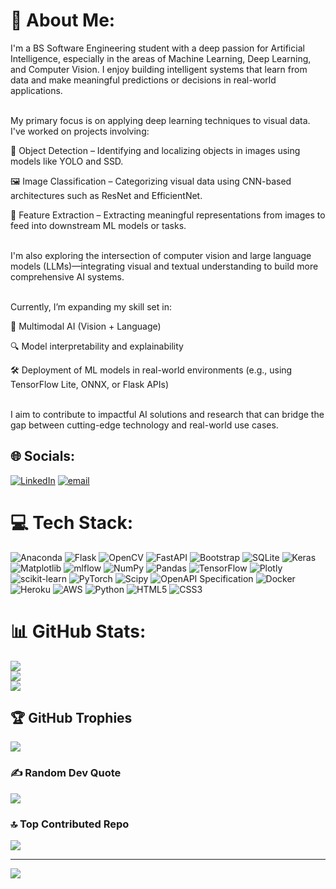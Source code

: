 # 💫 About Me:
I'm a BS Software Engineering student with a deep passion for Artificial Intelligence, especially in the areas of Machine Learning, Deep Learning, and Computer Vision. I enjoy building intelligent systems that learn from data and make meaningful predictions or decisions in real-world applications.

<br>My primary focus is on applying deep learning techniques to visual data. I've worked on projects involving:<br>

🧠 Object Detection – Identifying and localizing objects in images using models like YOLO and SSD.

🖼️ Image Classification – Categorizing visual data using CNN-based architectures such as ResNet and EfficientNet.

🎯 Feature Extraction – Extracting meaningful representations from images to feed into downstream ML models or tasks.

<br>I'm also exploring the intersection of computer vision and large language models (LLMs)—integrating visual and textual understanding to build more comprehensive AI systems.

<br>Currently, I’m expanding my skill set in:

🧾 Multimodal AI (Vision + Language)

🔍 Model interpretability and explainability

🛠️ Deployment of ML models in real-world environments (e.g., using TensorFlow Lite, ONNX, or Flask APIs)

<br>I aim to contribute to impactful AI solutions and research that can bridge the gap between cutting-edge technology and real-world use cases.

## 🌐 Socials:
[![LinkedIn](https://img.shields.io/badge/LinkedIn-%230077B5.svg?logo=linkedin&logoColor=white)](https://linkedin.com/in/]saifullah-haider-944a38278) [![email](https://img.shields.io/badge/Email-D14836?logo=gmail&logoColor=white)](mailto:saifullah44356@gmail.com) 

# 💻 Tech Stack:
![Anaconda](https://img.shields.io/badge/Anaconda-%2344A833.svg?style=for-the-badge&logo=anaconda&logoColor=white) ![Flask](https://img.shields.io/badge/flask-%23000.svg?style=for-the-badge&logo=flask&logoColor=white) ![OpenCV](https://img.shields.io/badge/opencv-%23white.svg?style=for-the-badge&logo=opencv&logoColor=white) ![FastAPI](https://img.shields.io/badge/FastAPI-005571?style=for-the-badge&logo=fastapi) ![Bootstrap](https://img.shields.io/badge/bootstrap-%238511FA.svg?style=for-the-badge&logo=bootstrap&logoColor=white) ![SQLite](https://img.shields.io/badge/sqlite-%2307405e.svg?style=for-the-badge&logo=sqlite&logoColor=white) ![Keras](https://img.shields.io/badge/Keras-%23D00000.svg?style=for-the-badge&logo=Keras&logoColor=white) ![Matplotlib](https://img.shields.io/badge/Matplotlib-%23ffffff.svg?style=for-the-badge&logo=Matplotlib&logoColor=black) ![mlflow](https://img.shields.io/badge/mlflow-%23d9ead3.svg?style=for-the-badge&logo=numpy&logoColor=blue) ![NumPy](https://img.shields.io/badge/numpy-%23013243.svg?style=for-the-badge&logo=numpy&logoColor=white) ![Pandas](https://img.shields.io/badge/pandas-%23150458.svg?style=for-the-badge&logo=pandas&logoColor=white) ![TensorFlow](https://img.shields.io/badge/TensorFlow-%23FF6F00.svg?style=for-the-badge&logo=TensorFlow&logoColor=white) ![Plotly](https://img.shields.io/badge/Plotly-%233F4F75.svg?style=for-the-badge&logo=plotly&logoColor=white) ![scikit-learn](https://img.shields.io/badge/scikit--learn-%23F7931E.svg?style=for-the-badge&logo=scikit-learn&logoColor=white) ![PyTorch](https://img.shields.io/badge/PyTorch-%23EE4C2C.svg?style=for-the-badge&logo=PyTorch&logoColor=white) ![Scipy](https://img.shields.io/badge/SciPy-%230C55A5.svg?style=for-the-badge&logo=scipy&logoColor=%white) ![OpenAPI Specification](https://img.shields.io/badge/openapiinitiative-%23000000.svg?style=for-the-badge&logo=openapiinitiative&logoColor=white) ![Docker](https://img.shields.io/badge/docker-%230db7ed.svg?style=for-the-badge&logo=docker&logoColor=white) ![Heroku](https://img.shields.io/badge/heroku-%23430098.svg?style=for-the-badge&logo=heroku&logoColor=white) ![AWS](https://img.shields.io/badge/AWS-%23FF9900.svg?style=for-the-badge&logo=amazon-aws&logoColor=white) ![Python](https://img.shields.io/badge/python-3670A0?style=for-the-badge&logo=python&logoColor=ffdd54) ![HTML5](https://img.shields.io/badge/html5-%23E34F26.svg?style=for-the-badge&logo=html5&logoColor=white) ![CSS3](https://img.shields.io/badge/css3-%231572B6.svg?style=for-the-badge&logo=css3&logoColor=white)
# 📊 GitHub Stats:
![](https://github-readme-stats.vercel.app/api?username=saif-se92&theme=dark&hide_border=false&include_all_commits=false&count_private=false)<br/>
![](https://nirzak-streak-stats.vercel.app/?user=saif-se92&theme=dark&hide_border=false)<br/>
![](https://github-readme-stats.vercel.app/api/top-langs/?username=saif-se92&theme=dark&hide_border=false&include_all_commits=false&count_private=false&layout=compact)

## 🏆 GitHub Trophies
![](https://github-profile-trophy.vercel.app/?username=saif-se92&theme=radical&no-frame=false&no-bg=true&margin-w=4)

### ✍️ Random Dev Quote
![](https://quotes-github-readme.vercel.app/api?type=horizontal&theme=radical)

### 🔝 Top Contributed Repo
![](https://github-contributor-stats.vercel.app/api?username=saif-se92&limit=5&theme=dark&combine_all_yearly_contributions=true)

---
[![](https://visitcount.itsvg.in/api?id=saif-se92&icon=0&color=0)](https://visitcount.itsvg.in)

<!-- Proudly created with GPRM ( https://gprm.itsvg.in ) -->
